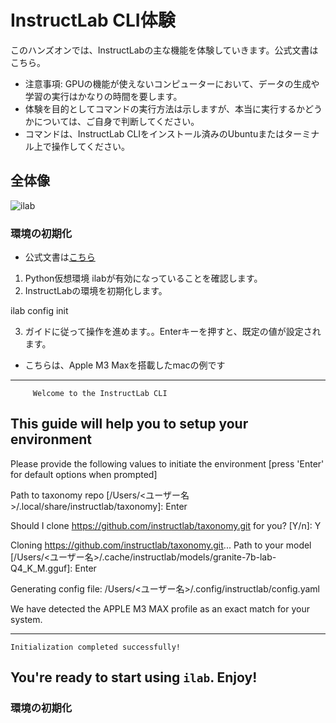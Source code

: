 # InstructLab CLI体験

このハンズオンでは、InstructLabの主な機能を体験していきます。公式文書はこちら。
* 注意事項: GPUの機能が使えないコンピューターにおいて、データの生成や学習の実行はかなりの時間を要します。
* 体験を目的としてコマンドの実行方法は示しますが、本当に実行するかどうかについては、ご自身で判断してください。
* コマンドは、InstructLab CLIをインストール済みのUbuntuまたはターミナル上で操作してください。

## 全体像
![ilab](https://github.com/user-attachments/assets/3edcea99-7b89-4225-a1a0-fcfceb456d07)

### 環境の初期化
* 公式文書は[こちら](https://github.com/instructlab/instructlab/tree/main?tab=readme-ov-file#%EF%B8%8F-initialize-ilab)
1. Python仮想環境 ilabが有効になっていることを確認します。
2. InstructLabの環境を初期化します。

ilab config init

3. ガイドに従って操作を進めます。。Enterキーを押すと、既定の値が設定されます。
* こちらは、Apple M3 Maxを搭載したmacの例です

----------------------------------------------------
         Welcome to the InstructLab CLI
  This guide will help you to setup your environment
----------------------------------------------------

Please provide the following values to initiate the environment [press 'Enter' for default options when prompted]

Path to taxonomy repo [/Users/<ユーザー名>/.local/share/instructlab/taxonomy]: Enter

Should I clone https://github.com/instructlab/taxonomy.git for you? [Y/n]: Y

Cloning https://github.com/instructlab/taxonomy.git...
Path to your model [/Users/<ユーザー名>/.cache/instructlab/models/granite-7b-lab-Q4_K_M.gguf]: Enter

Generating config file:
    /Users/<ユーザー名>/.config/instructlab/config.yaml

We have detected the APPLE M3 MAX profile as an exact match for your system.

--------------------------------------------
    Initialization completed successfully!
  You're ready to start using `ilab`. Enjoy!
--------------------------------------------

### 環境の初期化

